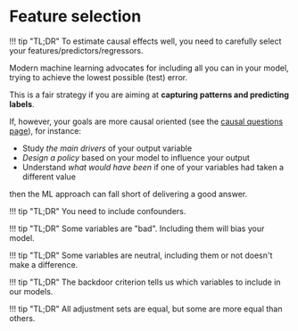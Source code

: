 # **Feature selection**

<a id="TLDR-the-good-and-the-bad"></a>
!!! tip "TL;DR"
    To estimate causal effects well, you need to carefully select your features/predictors/regressors.

Modern machine learning advocates for including all you can in your model, trying to achieve the lowest possible (test) error.

This is a fair strategy if you are aiming at **capturing patterns and predicting labels**. 

If, however, your goals are more causal oriented (see the [causal questions page](causal_questions.md)), for instance:

- Study *the main drivers* of your output variable
- *Design a policy* based on your model to influence your output
- Understand *what would have been* if one of your variables had taken a different value

then the ML approach can fall short of delivering a good answer. 

<a id="TLDR-You-need-to-include-confounders"></a>
!!! tip "TL;DR"
    You need to include confounders.

<a id="TLDR-some-variables-are-bad"></a>
!!! tip "TL;DR"
    Some variables are "bad". Including them will bias your model.

<a id="TLDR-some-variables-are-neutral"></a>
!!! tip "TL;DR"
    Some variables are neutral, including them or not doesn't make a difference.

<a id="TLDR-the-backdoor-criterion-tells-us-which-variables-to-include"></a>
!!! tip "TL;DR"
    The backdoor criterion tells us which variables to include in our models.

<a id="TLDR-adjustment-sets-are-equal"></a>
!!! tip "TL;DR"
    All adjustment sets are equal, but some are more equal than others.



